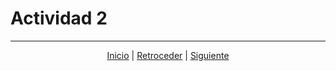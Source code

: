 # Actividad 2

---

<div align="center">
    <a href="README.md">Inicio</a> | 
    <a href="actividad_1.md">Retroceder</a> | 
    <a href="actividad_3.md">Siguiente</a>
</div>